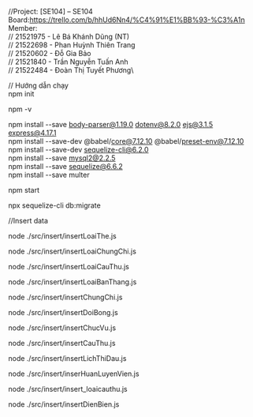 //Project: [SE104] – SE104 Board:https://trello.com/b/hhUd6Nn4/%C4%91%E1%BB%93-%C3%A1n \
Member: \
// 21521975 - Lê Bá Khánh Dũng (NT)\
// 21522698 - Phan Huỳnh Thiên Trang\
// 21520602 - Đỗ Gia Bảo\
// 21521840 - Trần Nguyễn Tuấn Anh\
// 21522484 - Đoàn Thị Tuyết Phương\





// Hướng dẫn chạy \
npm init

npm -v

npm install --save body-parser@1.19.0 dotenv@8.2.0 ejs@3.1.5 express@4.17.1\
npm install --save-dev @babel/core@7.12.10 @babel/preset-env@7.12.10\
npm install --save-dev sequelize-cli@6.2.0\
npm install --save mysql2@2.2.5\
npm install --save sequelize@6.6.2\
npm install --save multer

npm start

npx sequelize-cli db:migrate

//Insert data

node ./src/insert/insertLoaiThe.js

node ./src/insert/insertLoaiChungChi.js

node ./src/insert/insertLoaiCauThu.js

node ./src/insert/insertLoaiBanThang.js

node ./src/insert/insertChungChi.js

node ./src/insert/insertDoiBong.js

node ./src/insert/insertChucVu.js

node ./src/insert/insertCauThu.js

node ./src/insert/insertLichThiDau.js

node ./src/insert/inserHuanLuyenVien.js

node ./src/insert/insert_loaicauthu.js

node ./src/insert/insertDienBien.js
